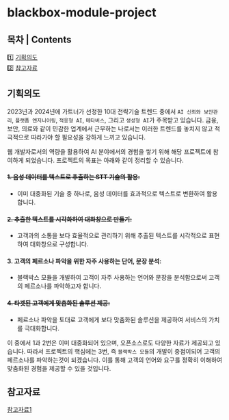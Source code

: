 # blackbox-module-project
## 목차 | Contents
1️⃣ [기획의도](#기획의도) <br/>
2️⃣ [참고자료](#참고자료) <br/>

## 기획의도
2023년과 2024년에 가트너가 선정한 10대 전략기술 트렌드 중에서 `AI 신뢰와 보안관리`, `플랫폼 엔지니어링`, `적응형 AI`, `메타버스`, 그리고 `생성형 AI`가 주목받고 있습니다. 금융, 보안, 의료와 같이 민감한 업계에서 근무하는 나로서는 이러한 트렌드를 놓치지 않고 적극적으로 따라가야 할 필요성을 강하게 느끼고 있습니다.   

웹 개발자로서의 역량을 활용하여 AI 분야에서의 경험을 쌓기 위해 해당 프로젝트에 참여하게 되었습니다. 프로젝트의 목표는 아래와 같이 정리할 수 있습니다.   

#### ~~1. 음성 데이터를 텍스트로 추출하는 STT 기술의 활용:~~ 
- 이미 대중화된 기술 중 하나로, 음성 데이터를 효과적으로 텍스트로 변환하여 활용합니다.

#### ~~2. 추출한 텍스트를 시각화하여 대화창으로 만들기:~~
- 고객과의 소통을 보다 효율적으로 관리하기 위해 추출된 텍스트를 시각적으로 표현하여 대화창으로 구성합니다.

#### 3. 고객의 페르소나 파악을 위한 자주 사용하는 단어, 문장 분석: 
- 블랙박스 모듈을 개발하여 고객이 자주 사용하는 언어와 문장을 분석함으로써 고객의 페르소나를 파악하고자 합니다.

#### ~~4. 타겟된 고객에게 맞춤화된 솔루션 제공:~~ 
- 페르소나 파악을 토대로 고객에게 보다 맞춤화된 솔루션을 제공하여 서비스의 가치를 극대화합니다.   

이 중에서 1과 2번은 이미 대중화되어 있으며, 오픈소스로도 다양한 자료가 제공되고 있습니다. 따라서 프로젝트의 핵심에는 3번, 즉 `블랙박스 모듈`의 개발이 중점이되어 고객의 페르소나를 파악하는것이 되겠습니다. 이를 통해 고객의 언어와 요구를 정확히 이해하여 맞춤화된 경험을 제공할 수 있을 것입니다.   



## 참고자료
[참고자료1](https://www.youtube.com/watch?v=3pHPwZeWH5I)
